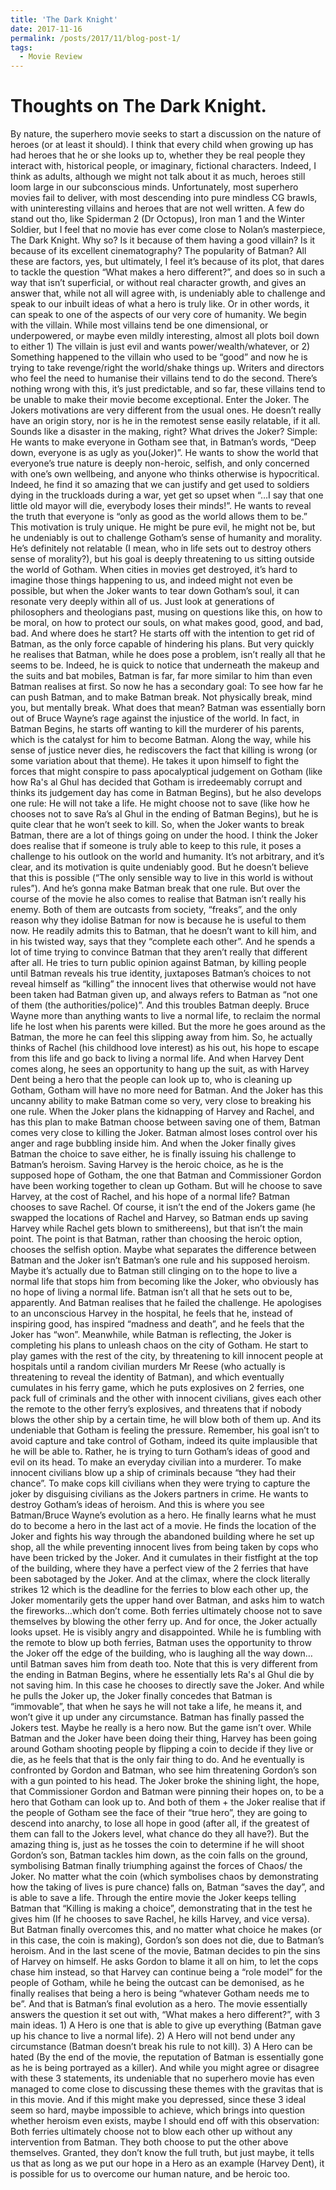 ```yaml
---
title: 'The Dark Knight'
date: 2017-11-16
permalink: /posts/2017/11/blog-post-1/
tags:
  - Movie Review
---
```


Thoughts on The Dark Knight.
======

By nature, the superhero movie seeks to start a discussion on the nature of heroes (or at least it should). I think that every child when growing up has had heroes that he or she looks up to, whether they be real people they interact with, historical people, or imaginary, fictional characters. Indeed, I think as adults, although we might not talk about it as much, heroes still loom large in our subconscious minds. Unfortunately, most superhero movies fail to deliver, with most descending into pure mindless CG brawls, with uninteresting villains and heroes that are not well written. A few do stand out tho, like Spiderman 2 (Dr Octopus), Iron man 1 and the Winter Soldier, but I feel that no movie has ever come close to Nolan’s masterpiece, The Dark Knight.
Why so? Is it because of them having a good villain? Is it because of its excellent cinematography? The popularity of Batman? All these are factors, yes, but ultimately, I feel it’s because of its plot, that dares to tackle the question “What makes a hero different?”, and does so in such a way that isn’t superficial, or without real character growth, and gives an answer that, while not all will agree with, is undeniably able to challenge and speak to our inbuilt ideas of what a hero is truly like. Or in other words, it can speak to one of the aspects of our very core of humanity. 
We begin with the villain. While most villains tend be one dimensional, or underpowered, or maybe even mildly interesting, almost all plots boil down to either 1) The villain is just evil and wants power/wealth/whatever, or 2) Something happened to the villain who used to be “good” and now he is trying to take revenge/right the world/shake things up. Writers and directors who feel the need to humanise their villains tend to do the second. There’s nothing wrong with this, it’s just predictable, and so far, these villains tend to be unable to make their movie become exceptional.
Enter the Joker.
The Jokers motivations are very different from the usual ones. He doesn’t really have an origin story, nor is he in the remotest sense easily relatable, if it all. Sounds like a disaster in the making, right? 
What drives the Joker? Simple: He wants to make everyone in Gotham see that, in Batman’s words, “Deep down, everyone is as ugly as you(Joker)”. He wants to show the world that everyone’s true nature is deeply non-heroic, selfish, and only concerned with one’s own wellbeing, and anyone who thinks otherwise is hypocritical. Indeed, he find it so amazing that we can justify and get used to soldiers dying in the truckloads during a war, yet get so upset when “…I say that one little old mayor will die, everybody loses their minds!”. He wants to reveal the truth that everyone is “only as good as the world allows them to be.” This motivation is truly unique. He might be pure evil, he might not be, but he undeniably is out to challenge Gotham’s sense of humanity and morality. He’s definitely not relatable (I mean, who in life sets out to destroy others sense of morality?), but his goal is deeply threatening to us sitting outside the world of Gotham. When cities in movies get destroyed, it’s hard to imagine those things happening to us, and indeed might not even be possible, but when the Joker wants to tear down Gotham’s soul, it can resonate very deeply within all of us. Just look at generations of philosophers and theologians past, musing on questions like this, on how to be moral, on how to protect our souls, on what makes good, good, and bad, bad.
And where does he start? He starts off with the intention to get rid of Batman, as the only force capable of hindering his plans. But very quickly he realises that Batman, while he does pose a problem, isn’t really all that he seems to be. Indeed, he is quick to notice that underneath the makeup and the suits and bat mobiles, Batman is far, far more similar to him than even Batman realises at first. So now he has a secondary goal: To see how far he can push Batman, and to make Batman break. Not physically break, mind you, but mentally break. 
What does that mean? Batman was essentially born out of Bruce Wayne’s rage against the injustice of the world. In fact, in Batman Begins, he starts off wanting to kill the murderer of his parents, which is the catalyst for him to become Batman. Along the way, while his sense of justice never dies, he rediscovers the fact that killing is wrong (or some variation about that theme). He takes it upon himself to fight the forces that might conspire to pass apocalyptical judgement on Gotham (like how Ra's al Ghul has decided that Gotham is irredeemably corrupt and thinks its judgement day has come in Batman Begins), but he also develops one rule: He will not take a life. He might choose not to save (like how he chooses not to save Ra’s al Ghul in the ending of Batman Begins), but he is quite clear that he won’t seek to kill.
So, when the Joker wants to break Batman, there are a lot of things going on under the hood. I think the Joker does realise that if someone is truly able to keep to this rule, it poses a challenge to his outlook on the world and humanity. It’s not arbitrary, and it’s clear, and its motivation is quite undeniably good. But he doesn’t believe that this is possible (“The only sensible way to live in this world is without rules”). And he’s gonna make Batman break that one rule.
But over the course of the movie he also comes to realise that Batman isn’t really his enemy. Both of them are outcasts from society, “freaks”, and the only reason why they idolise Batman for now is because he is useful to them now. He readily admits this to Batman, that he doesn’t want to kill him, and in his twisted way, says that they “complete each other”. And he spends a lot of time trying to convince Batman that they aren’t really that different after all. He tries to turn public opinion against Batman, by killing people until Batman reveals his true identity, juxtaposes Batman’s choices to not reveal himself as “killing” the innocent lives that otherwise would not have been taken had Batman given up, and always refers to Batman as “not one of them (the authorities/police)”.
And this troubles Batman deeply. Bruce Wayne more than anything wants to live a normal life, to reclaim the normal life he lost when his parents were killed. But the more he goes around as the Batman, the more he can feel this slipping away from him. So, he actually thinks of Rachel (his childhood love interest) as his out, his hope to escape from this life and go back to living a normal life. And when Harvey Dent comes along, he sees an opportunity to hang up the suit, as with Harvey Dent being a hero that the people can look up to, who is cleaning up Gotham, Gotham will have no more need for Batman. And the Joker has this uncanny ability to make Batman come so very, very close to breaking his one rule.
When the Joker plans the kidnapping of Harvey and Rachel, and has this plan to make Batman choose between saving one of them, Batman comes very close to killing the Joker. Batman almost loses control over his anger and rage bubbling inside him. And when the Joker finally gives Batman the choice to save either, he is finally issuing his challenge to Batman’s heroism. Saving Harvey is the heroic choice, as he is the supposed hope of Gotham, the one that Batman and Commissioner Gordon have been working together to clean up Gotham. But will he choose to save Harvey, at the cost of Rachel, and his hope of a normal life? 
Batman chooses to save Rachel. Of course, it isn’t the end of the Jokers game (he swapped the locations of Rachel and Harvey, so Batman ends up saving Harvey while Rachel gets blown to smithereens), but that isn’t the main point. The point is that Batman, rather than choosing the heroic option, chooses the selfish option. Maybe what separates the difference between Batman and the Joker isn’t Batman’s one rule and his supposed heroism. Maybe it’s actually due to Batman still clinging on to the hope to live a normal life that stops him from becoming like the Joker, who obviously has no hope of living a normal life. Batman isn’t all that he sets out to be, apparently. And Batman realises that he failed the challenge. He apologises to an unconscious Harvey in the hospital, he feels that he, instead of inspiring good, has inspired “madness and death”, and he feels that the Joker has “won”. 
Meanwhile, while Batman is reflecting, the Joker is completing his plans to unleash chaos on the city of Gotham. He start to play games with the rest of the city, by threatening to kill innocent people at hospitals until a random civilian murders Mr Reese (who actually is threatening to reveal the identity of Batman), and which eventually cumulates in his ferry game, which he puts explosives on 2 ferries, one pack full of criminals and the other with innocent civilians, gives each other the remote to the other ferry’s explosives, and threatens that if nobody blows the other ship by a certain time, he will blow both of them up. And its undeniable that Gotham is feeling the pressure. Remember, his goal isn’t to avoid capture and take control of Gotham, indeed its quite implausible that he will be able to. Rather, he is trying to turn Gotham’s ideas of good and evil on its head. To make an everyday civilian into a murderer. To make innocent civilians blow up a ship of criminals because “they had their chance”. To make cops kill civilians when they were trying to capture the joker by disguising civilians as the Jokers partners in crime. He wants to destroy Gotham’s ideas of heroism.
And this is where you see Batman/Bruce Wayne’s evolution as a hero. He finally learns what he must do to become a hero in the last act of a movie. He finds the location of the Joker and fights his way through the abandoned building where he set up shop, all the while preventing innocent lives from being taken by cops who have been tricked by the Joker. And it cumulates in their fistfight at the top of the building, where they have a perfect view of the 2 ferries that have been sabotaged by the Joker. And at the climax, where the clock literally strikes 12 which is the deadline for the ferries to blow each other up, the Joker momentarily gets the upper hand over Batman, and asks him to watch the fireworks…which don’t come. Both ferries ultimately choose not to save themselves by blowing the other ferry up. 
And for once, the Joker actually looks upset. He is visibly angry and disappointed. While he is fumbling with the remote to blow up both ferries, Batman uses the opportunity to throw the Joker off the edge of the building, who is laughing all the way down…until Batman saves him from death too. Note that this is very different from the ending in Batman Begins, where he essentially lets Ra's al Ghul die by not saving him. In this case he chooses to directly save the Joker. And while he pulls the Joker up, the Joker finally concedes that Batman is “immovable”, that when he says he will not take a life, he means it, and won’t give it up under any circumstance.  Batman has finally passed the Jokers test. Maybe he really is a hero now.
But the game isn’t over. While Batman and the Joker have been doing their thing, Harvey has been going around Gotham shooting people by flipping a coin to decide if they live or die, as he feels that that is the only fair thing to do. And he eventually is confronted by Gordon and Batman, who see him threatening Gordon’s son with a gun pointed to his head.  The Joker broke the shining light, the hope, that Commissioner Gordon and Batman were pinning their hopes on, to be a hero that Gotham can look up to. And both of them + the Joker realise that if the people of Gotham see the face of their “true hero”, they are going to descend into anarchy, to lose all hope in good (after all, if the greatest of them can fall to the Jokers level, what chance do they all have?). 
But the amazing thing is, just as he tosses the coin to determine if he will shoot Gordon’s son, Batman tackles him down, as the coin falls on the ground, symbolising Batman finally triumphing against the forces of Chaos/ the Joker. No matter what the coin (which symbolises chaos by demonstrating how the taking of lives is pure chance) falls on, Batman “saves the day”, and is able to save a life. Through the entire movie the Joker keeps telling Batman that “Killing is making a choice”, demonstrating that in the test he gives him (If he chooses to save Rachel, he kills Harvey, and vice versa). But Batman finally overcomes this, and no matter what choice he makes (or in this case, the coin is making), Gordon’s son does not die, due to Batman’s heroism.  And in the last scene of the movie, Batman decides to pin the sins of Harvey on himself. He asks Gordon to blame it all on him, to let the cops chase him instead, so that Harvey can continue being a “role model” for the people of Gotham, while he being the outcast can be demonised, as he finally realises that being a hero is being “whatever Gotham needs me to be”.
And that is Batman’s final evolution as a hero. The movie essentially answers the question it set out with, “What makes a hero different?”, with 3 main ideas. 1) A Hero is one that is able to give up everything (Batman gave up his chance to live a normal life). 2) A Hero will not bend under any circumstance (Batman doesn’t break his rule to not kill). 3) A Hero can be hated (By the end of the movie, the reputation of Batman is essentially gone as he is being portrayed as a killer). And while you might agree or disagree with these 3 statements, its undeniable that no superhero movie has even managed to come close to discussing these themes with the gravitas that is in this movie. 
And if this might make you depressed, since these 3 ideal seem so hard, maybe impossible to achieve, which brings into question whether heroism even exists, maybe I should end off with this observation: Both ferries ultimately choose not to blow each other up without any intervention from Batman. They both choose to put the other above themselves. Granted, they don’t know the full truth, but just maybe, it tells us that as long as we put our hope in a Hero as an example (Harvey Dent), it is possible for us to overcome our human nature, and be heroic too.

